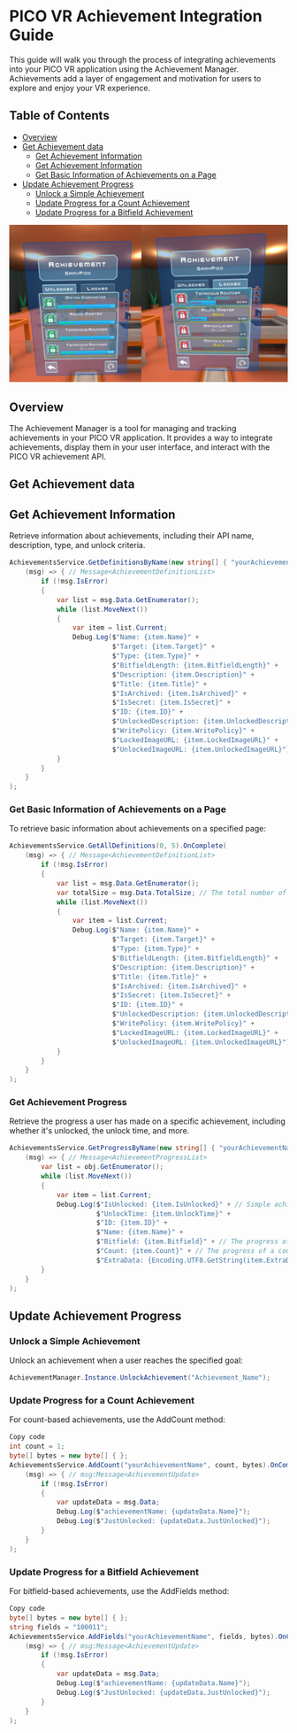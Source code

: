 # PICO VR Achievement Integration Guide

This guide will walk you through the process of integrating achievements into your PICO VR application using the Achievement Manager. Achievements add a layer of engagement and motivation for users to explore and enjoy your VR experience.

## Table of Contents
- [Overview](#overview)
- [Get Achievement data](#overview)
  - [Get Achievement Information](#get-achievement-information)
  - [Get Achievement Information](#get-achievement-information)
  - [Get Basic Information of Achievements on a Page](#get-basic-information-of-achievements-on-a-page)
- [Update Achievement Progress](#update-achievement-progress)
  - [Unlock a Simple Achievement](#unlock-a-simple-achievement)
  - [Update Progress for a Count Achievement](#update-progress-for-a-count-achievement)
  - [Update Progress for a Bitfield Achievement](#update-progress-for-a-bitfield-achievement)
    
<img src="/Documentation/Files/Achievement.jpeg" width="800px">

## Overview


The Achievement Manager is a tool for managing and tracking achievements in your PICO VR application. It provides a way to integrate achievements, display them in your user interface, and interact with the PICO VR achievement API.

## Get Achievement data

## Get Achievement Information
Retrieve information about achievements, including their API name, description, type, and unlock criteria.

```csharp
AchievementsService.GetDefinitionsByName(new string[] { "yourAchievementName" }).OnComplete(
    (msg) => { // Message<AchievementDefinitionList>
        if (!msg.IsError)
        {
            var list = msg.Data.GetEnumerator();
            while (list.MoveNext())
            {
                var item = list.Current;
                Debug.Log($"Name: {item.Name}" +
                          $"Target: {item.Target}" +
                          $"Type: {item.Type}" +
                          $"BitfieldLength: {item.BitfieldLength}" +
                          $"Description: {item.Description}" +
                          $"Title: {item.Title}" +
                          $"IsArchived: {item.IsArchived}" +
                          $"IsSecret: {item.IsSecret}" +
                          $"ID: {item.ID}" +
                          $"UnlockedDescription: {item.UnlockedDescription}" +
                          $"WritePolicy: {item.WritePolicy}" +
                          $"LockedImageURL: {item.LockedImageURL}" +
                          $"UnlockedImageURL: {item.UnlockedImageURL}");
            }
        }
    }
);
```


### Get Basic Information of Achievements on a Page
To retrieve basic information about achievements on a specified page:

```csharp
AchievementsService.GetAllDefinitions(0, 5).OnComplete(
    (msg) => { // Message<AchievementDefinitionList>
        if (!msg.IsError)
        {
            var list = msg.Data.GetEnumerator();
            var totalSize = msg.Data.TotalSize; // The total number of achievements
            while (list.MoveNext())
            {
                var item = list.Current;
                Debug.Log($"Name: {item.Name}" +
                          $"Target: {item.Target}" +
                          $"Type: {item.Type}" +
                          $"BitfieldLength: {item.BitfieldLength}" +
                          $"Description: {item.Description}" +
                          $"Title: {item.Title}" +
                          $"IsArchived: {item.IsArchived}" +
                          $"IsSecret: {item.IsSecret}" +
                          $"ID: {item.ID}" +
                          $"UnlockedDescription: {item.UnlockedDescription}" +
                          $"WritePolicy: {item.WritePolicy}" +
                          $"LockedImageURL: {item.LockedImageURL}" +
                          $"UnlockedImageURL: {item.UnlockedImageURL}");
            }
        }
    }
);
```


### Get Achievement Progress
Retrieve the progress a user has made on a specific achievement, including whether it's unlocked, the unlock time, and more.

```csharp
AchievementsService.GetProgressByName(new string[] { "yourAchievementName" }).OnComplete(
    (msg) => { // Message<AchievementProgressList>
        var list = obj.GetEnumerator();
        while (list.MoveNext())
        {
            var item = list.Current;
            Debug.Log($"IsUnlocked: {item.IsUnlocked}" + // Simple achievements have no progress information and they only have two statuses: locked, unlocked.
                      $"UnlockTime: {item.UnlockTime}" +
                      $"ID: {item.ID}" +
                      $"Name: {item.Name}" +
                      $"Bitfield: {item.Bitfield}" + // The progress of a bitfield achievement
                      $"Count: {item.Count}" + // The progress of a count achievement
                      $"ExtraData: {Encoding.UTF8.GetString(item.ExtraData)}");
        }
    }
);
```

## Update Achievement Progress

### Unlock a Simple Achievement
Unlock an achievement when a user reaches the specified goal:

```csharp
AchievementManager.Instance.UnlockAchievement("Achievement_Name");
```

### Update Progress for a Count Achievement
For count-based achievements, use the AddCount method:

```csharp
Copy code
int count = 1;
byte[] bytes = new byte[] { };
AchievementsService.AddCount("yourAchievementName", count, bytes).OnComplete(
    (msg) => { // msg:Message<AchievementUpdate>
        if (!msg.IsError)
        {
            var updateData = msg.Data;
            Debug.Log($"achievementName: {updateData.Name}");
            Debug.Log($"JustUnlocked: {updateData.JustUnlocked}");
        }
    }
);
```


### Update Progress for a Bitfield Achievement
For bitfield-based achievements, use the AddFields method:

```csharp
Copy code
byte[] bytes = new byte[] { };
string fields = "100011";
AchievementsService.AddFields("yourAchievementName", fields, bytes).OnComplete(
    (msg) => { // msg:Message<AchievementUpdate>
        if (!msg.IsError)
        {
            var updateData = msg.Data;
            Debug.Log($"achievementName: {updateData.Name}");
            Debug.Log($"JustUnlocked: {updateData.JustUnlocked}");
        }
    }
);
```
